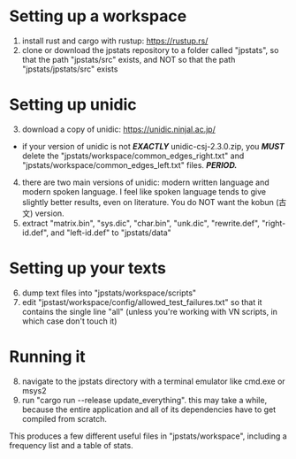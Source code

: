 # Setting up a workspace

1) install rust and cargo with rustup: https://rustup.rs/
2) clone or download the jpstats repository to a folder called "jpstats", so that the path "jpstats/src" exists, and NOT so that the path "jpstats/jpstats/src" exists

# Setting up unidic

3) download a copy of unidic: https://unidic.ninjal.ac.jp/
 * if your version of unidic is not ***EXACTLY*** unidic-csj-2.3.0.zip, you ***MUST*** delete the "jpstats/workspace/common_edges_right.txt" and "jpstats/workspace/common_edges_left.txt" files. ***PERIOD.***
4) there are two main versions of unidic: modern written language and modern spoken language. I feel like spoken language tends to give slightly better results, even on literature. You do NOT want the kobun (古文) version.
5) extract "matrix.bin", "sys.dic", "char.bin", "unk.dic", "rewrite.def", "right-id.def", and "left-id.def" to "jpstats/data"

# Setting up your texts

6) dump text files into "jpstats/workspace/scripts"
7) edit "jpstast/workspace/config/allowed_test_failures.txt" so that it contains the single line "all" (unless you're working with VN scripts, in which case don't touch it)

# Running it

8) navigate to the jpstats directory with a terminal emulator like cmd.exe or msys2
7) run "cargo run --release update_everything". this may take a while, because the entire application and all of its dependencies have to get compiled from scratch.

This produces a few different useful files in "jpstats/workspace", including a frequency list and a table of stats.
